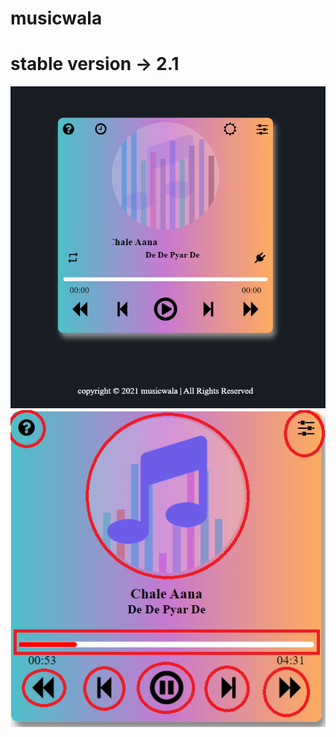 # musicwala

# stable version -> 2.1

<img src="readme/Screenshot 2021-07-05 223736.png">

<img src="readme/readme.png">

